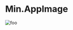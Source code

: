 # Min.AppImage

![foo](https://github.com/nx-appbuild-hub/Min.AppImage//actions/workflows/makefile.yml/badge.svg)
